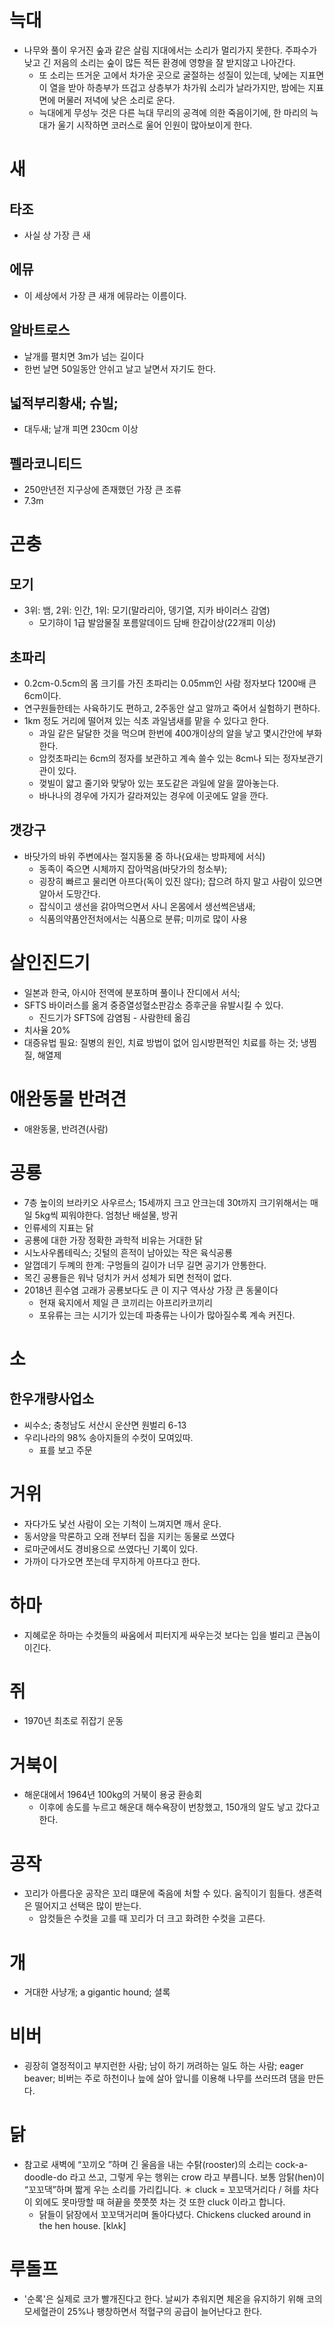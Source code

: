 # 늑대
* 나무와 풀이 우거진 숲과 같은 살림 지대에서는 소리가 멀리가지 못한다. 주파수가 낮고 긴 저음의 소리는 숲이 많든 적든 환경에 영향을 잘 받지않고 나아간다.
	* 또 소리는 뜨거운 고에서 차가운 곳으로 굴절하는 성질이 있는데, 낮에는 지표면이 열을 받아 하층부가 뜨겁고 상층부가 차가워 소리가 날라가지만, 밤에는 지표면에 머물러 저녁에 낮은 소리로 운다.
	* 늑대에게 무성누 것은 다른 늑대 무리의 공격에 의한 죽음이기에, 한 마리의 늑대가 울기 시작하면 코러스로 울어 인원이 많아보이게 한다.

# 새
## 타조
* 사실 상 가장 큰 새

## 에뮤
* 이 세상에서 가장 큰 새개 에뮤라는 이름이다.

## 알바트로스
* 날개를 펼치면 3m가 넘는 길이다
* 한번 날면 50일동안 안쉬고 날고 날면서 자기도 한다.

## 넓적부리황새; 슈빌;
* 대두새; 날개 피면 230cm 이상

## 펠라코니티드
* 250만년전 지구상에 존재했던 가장 큰 조류
* 7.3m

# 곤충
## 모기
* 3위: 뱀, 2위: 인간, 1위: 모기(말라리아, 뎅기열, 지카 바이러스 감염)
	* 모기햐이 1급 발암물질 포름알데이드 담배 한갑이상(22개피 이상)

## 초파리
* 0.2cm-0.5cm의 몸 크기를 가진 초파리는 0.05mm인 사람 정자보다 1200배 큰 6cm이다.
* 연구원들한테는 사육하기도 편하고, 2주동안 살고 알까고 죽어서 실험하기 편하다.
* 1km 정도 거리에 떨어져 있는 식초 과일냄새를 맡을 수 있다고 한다.
	* 과일 같은 달달한 것을 먹으며 한번에 400개이상의 알을 낳고 몇시간안에 부화한다.
	* 암컷초파리는 6cm의 정자를 보관하고 계속 쓸수 있는 8cm나 되는 정자보관기관이 있다.
	* 껒빌이 얇고 줄기와 맞닿아 있는 포도같은 과일에 알을 깔아놓는다.
	* 바나나의 경우에 가지가 갈라져있는 경우에 이곳에도 알을 깐다.

## 갯강구
* 바닷가의 바위 주변에사는 절지동물 중 하나(요새는 방파제에 서식)
	* 동족이 죽으면 시체까지 잡아먹음(바닷가의 청소부); 
	* 굉장히 빠르고 물리면 아프다(독이 있진 않다); 잡으려 하지 말고 사람이 있으면 알아서 도망간다.
	* 잡식이고 생선을 갉아먹으면서 사니 온몸에서 생선썩은냄새; 
	* 식품의약품안전처에서는 식품으로 분류; 미끼로 많이 사용

# 살인진드기
* 일본과 한국, 아시아 전역에 분포하며 풀이나 잔디에서 서식;
* SFTS 바이러스를 옮겨 중증열성혈소판감소 증후군을 유발시킬 수 있다.
	* 진드기가 SFTS에 감염됨 - 사람한테 옮김
* 치사율 20%
* 대증유법 필요: 질병의 원인, 치료 방법이 없어 임시방편적인 치료를 하는 것; 냉찜질, 해열제

# 애완동물 반려견
* 애완동물, 반려견(사람)

# 공룡
* 7층 높이의 브라키오 사우르스; 15세까지  크고 안크는데 30t까지
크기위해서는 매일 5kg씩 찌워야한다. 엄청난 배설물, 방귀
* 인류세의 지표는 닭
* 공룡에 대한 가장 정확한 과학적 비유는 거대한 닭
* 시노사우롭테릭스; 깃털의 흔적이 남아있는 작은 육식공룡
* 알껍데기 두꼐의 한계: 구멍들의 길이가 너무 길면 공기가 안통한다.
* 목긴 공룡들은 워낙 덩치가 커서 성체가 되면 천적이 없다.
* 2018년 흰수염 고래가 공룡보다도 큰 이 지구 역사상 가장 큰 동물이다
	* 현재 육지에서 제일 큰 코끼리는 아프리카코끼리
	* 포유류는 크는 시기가 있는데 파충류는 나이가 많아질수록 계속 커진다.


# 소
## 한우개량사업소 
* 씨수소;  충청남도 서산시 운산면 원벌리 6-13
* 우리나라의 98% 송아지들의 수컷이 모여있따.
	* 표를 보고 주문

# 거위
* 자다가도 낯선 사람이 오는 기척이 느껴지면 깨서 운다. 
* 동서양을 막론하고 오래 전부터 집을 지키는 동물로 쓰였다
* 로마군에서도 경비용으로 쓰였다닌 기록이 있다.
* 가까이 다가오면 쪼는데 무지하게 아프다고 한다.


# 하마
* 지혜로운 하마는 수컷들의 싸움에서 피터지게 싸우는것 보다는 입을 벌리고 큰놈이 이긴다.

# 쥐
* 1970년 최초로 쥐잡기 운동

# 거북이
* 해운대에서 1964년 100kg의 거북이 용궁 환송회
	* 이후에 송도를 누르고 해운대 해수욕장이 번창했고, 150개의 알도 낳고 갔다고 한다.

# 공작
* 꼬리가 아름다운 공작은 꼬리 떄문에 죽음에 처할 수 있다. 움직이기 힘들다. 생존력은 떨어지고 선택은 많이 받는다.
	* 암컷들은 수컷을 고를 때 꼬리가 더 크고 화려한 수컷을 고른다.

# 개
* 거대한 사냥개; a gigantic hound; 셜록

# 비버
* 굉장히 열정적이고 부지런한 사람; 남이 하기 꺼려하는 일도 하는 사람; eager beaver; 비버는 주로 하천이나 늪에 살아 앞니를 이용해 나무를 쓰러뜨려 댐을 만든다.

# 닭
* 참고로 새벽에 “꼬끼오 ”하며 긴 울음을 내는 수탉(rooster)의 소리는 cock-a-doodle-do 라고 쓰고, 그렇게 우는 행위는 crow 라고 부릅니다.  보통 암탉(hen)이 “꼬꼬댁”하며 짧게 우는 소리를 가리킵니다.  ＊ cluck = 꼬꼬댁거리다 / 혀를 차다 이 외에도 못마땅할 때 혀끝을 쯧쯧쯧 차는 것 또한 cluck 이라고 합니다. 
	* 닭들이 닭장에서 꼬꼬댁거리며 돌아다녔다. Chickens clucked around in the hen house.  [klʌk] 

# 루돌프
* '순록'은 실제로 코가 빨개진다고 한다. 날씨가 추워지면 체온을 유지하기 위해 코의 모세혈관이 25%나 팽창하면서 적혈구의 공급이 늘어난다고 한다.